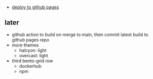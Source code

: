 - [deploy to github pages](https://github.com/gregrickaby/nextjs-github-pages)

## later

- github action to build on merge to main, then commit latest build to github pages repo
- more themes
  - halcyon: light
  - overcast: light
- third bento-grid row
  - dockerhub
  - npm
